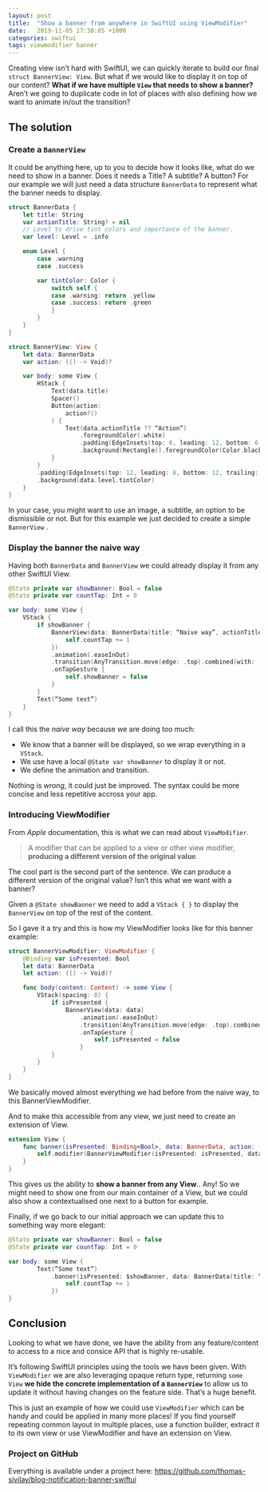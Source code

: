 ```yaml
---
layout: post
title:  "Show a banner from anywhere in SwiftUI using ViewModifier"
date:   2019-11-05 17:38:05 +1000
categories: swiftui
tags: viewmodifier banner
---
```

Creating view isn’t hard with SwiftUI, we can quickly iterate to build our final `struct BannerView: View`. But what if we would like to display it on top of our content? **What if we have multiple `View` that needs to show a banner?** Aren’t we going to duplicate code in lot of places with also defining how we want to animate in/out the transition?

## The solution

### Create a `BannerView`

It could be anything here, up to you to decide how it looks like, what do we need to show in a banner. Does it needs a Title? A subtitle? A button? For our example we will just need a data structure `BannerData` to represent what the banner needs to display.

```swift
struct BannerData {
    let title: String
    var actionTitle: String? = nil
    // Level to drive tint colors and importance of the banner.
    var level: Level = .info

    enum Level {
        case .warning
        case .success

        var tintColor: Color {
            switch self {
            case .warning: return .yellow
            case .success: return .green
            }
        }
    }
}

struct BannerView: View {
    let data: BannerData
    var action: (() -> Void)?

    var body: some View {
        HStack {
            Text(data.title)
            Spacer()
            Button(action: 
                action?()
            ) {
                Text(data.actionTitle ?? “Action”)
                    .foregroundColor(.white)
                    .padding(EdgeInsets(top: 6, leading: 12, bottom: 6, trailing: 12))
                    .background(Rectangle().foregroundColor(Color.black.opacity(0.3)))
            }
        }
        .padding(EdgeInsets(top: 12, leading: 8, bottom: 12, trailing: 8))
        .background(data.level.tintColor)
    }
}
```
In your case, you might want to use an image, a subtitle, an option to be dismissible or not. But for this example we just decided to create a simple `BannerView` .

### Display the banner the naive way

Having both `BannerData` and `BannerView` we could already display it from any other SwiftUI View.

```swift
@State private var showBanner: Bool = false
@State private var countTap: Int = 0

var body: some View {
    VStack {
        if showBanner {
            BannerView(data: BannerData(title: “Naive way”, actionTitle: “OK”, level: .warning), action: {
                self.countTap += 1
            })
            .animation(.easeInOut)
            .transition(AnyTransition.move(edge: .top).combined(with: .opacity))
            .onTapGesture {
                self.showBanner = false
            }
        }
        Text(“Some text”)
    }
}
```

I call this the *naive way* because we are doing too much:
- We know that a banner will be displayed, so we wrap everything in a `VStack`.
- We use have a local `@State var showBanner` to display it or not. 
- We define the animation and transition.

Nothing is *wrong*, it could just be improved. The syntax could be more concise and less repetitive accross your app.

### Introducing ViewModifier

From *Apple* documentation, this is what we can read about `ViewModifier`.

> A modifier that can be applied to a view or other view modifier, **producing a different version of the original value**.

The cool part is the second part of the sentence. We can produce a different version of the original value? Isn’t this what we want with a banner?

Given a `@State showBanner` we need to add a `VStack { }` to display the `BannerView` on top of the rest of the content.

So I gave it a try and this is how my ViewModifier looks like for this banner example:

```swift
struct BannerViewModifier: ViewModifier {
    @Binding var isPresented: Bool
    let data: BannerData
    let action: (() -> Void)?

    func body(content: Content) -> some View {
        VStack(spacing: 0) {
            if isPresented {
                BannerView(data: data)
                    .animation(.easeInOut)
                    .transition(AnyTransition.move(edge: .top).combined(with: .opacity))
                    .onTapGesture {
                        self.isPresented = false
                    }
            }
        }
    }
}
```

We basically moved almost everything we had before from the naive way, to this BannerViewModifier. 

And to make this accessible from any view, we just need to create an extension of View.

```swift
extension View {
    func banner(isPresented: Binding<Bool>, data: BannerData, action: (() -> Void)? = nil) -> some View {
        self.modifier(BannerViewModifier(isPresented: isPresented, data: data, action: action))
    }
}
```

This gives us the ability to **show a banner from any View**.. Any! So we might need to show one from our main container of a View, but we could also show a contextualised one next to a button for example.

Finally, if we go back to our initial approach we can update this to something way more elegant:

```swift
@State private var showBanner: Bool = false
@State private var countTap: Int = 0

var body: some View {
        Text(“Some text”)
            .banner(isPresented: $showBanner, data: BannerData(title: “View modifier war”, actionTitle: “NICE”, level: .warning), action: {
                self.countTap += 1
            })
}
```

## Conclusion

Looking to what we have done, we have the ability from any feature/content to access to a nice and consice API that is highly re-usable.

It’s following SwiftUI principles using the tools we have been given. With `ViewModifier` we are also leveraging opaque return type, returning `some View` **we hide the concrete implementation of a `BannerView`** to allow us to update it without having changes on the feature side. That’s a huge benefit.

This is just an example of how we could use `ViewModifier` which can be handy and could be applied in many more places! If you find yourself repeating common layout in multiple places, use a function builder, extract it to its own view or use ViewModifier and have an extension on View.


### Project on GitHub

Everything is available under a project here: 
https://github.com/thomas-sivilay/blog-notification-banner-swiftui
